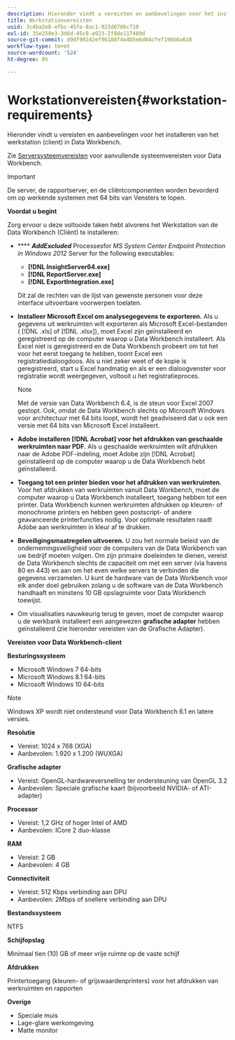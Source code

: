 ```yaml
---
description: Hieronder vindt u vereisten en aanbevelingen voor het installeren van het werkstation (client) in Data Workbench.
title: Workstationvereisten
uuid: 3c4ba2e8-efbc-45fe-8ac1-923d070bc710
exl-id: 35e259e3-3d6d-45c8-a923-2f8de117489d
source-git-commit: d9df90242ef96188f4e4b5e6d04cfef196b0a628
workflow-type: tm+mt
source-wordcount: '524'
ht-degree: 0%

---
```


# Workstationvereisten{#workstation-requirements}

Hieronder vindt u vereisten en aanbevelingen voor het installeren van het werkstation (client) in Data Workbench.

Zie [Serversysteemvereisten](https://docs.adobe.com/help/en/data-workbench/using/server-admin-install/c-msr-server.html) voor aanvullende systeemvereisten voor Data Workbench.

>[!IMPORTANT]
>
>De server, de rapportserver, en de cliëntcomponenten worden bevorderd om op werkende systemen met 64 bits van Vensters te lopen.

**Voordat u begint**

Zorg ervoor u deze voltooide taken hebt alvorens het Werkstation van de Data Workbench (Cliënt) te installeren:

* **** ***AddExcluded*** Processesfor  *MS System Center Endpoint Protection in Windows 2012* Server for the following executables:

   * **[!DNL InsightServer64.exe]**
   * **[!DNL ReportServer.exe]**
   * **[!DNL ExportIntegration.exe]**

   Dit zal de rechten van de lijst van gewenste personen voor deze interface uitvoerbare voorwerpen toelaten.

* **Installeer Microsoft Excel om analysegegevens te exporteren.** Als u gegevens uit werkruimten wilt exporteren als Microsoft Excel-bestanden (  [!DNL .xls] of  [!DNL .xlsx]), moet Excel zijn geïnstalleerd en geregistreerd op de computer waarop u Data Workbench installeert. Als Excel niet is geregistreerd en de Data Workbench probeert om tot het voor het eerst toegang te hebben, toont Excel een registratiedialoogdoos. Als u niet zeker weet of de kopie is geregistreerd, start u Excel handmatig en als er een dialoogvenster voor registratie wordt weergegeven, voltooit u het registratieproces.

   >[!NOTE]
   >
   >Met de versie van Data Workbench 6.4, is de steun voor Excel 2007 gestopt. Ook, omdat de Data Workbench slechts op Microsoft Windows voor architectuur met 64 bits loopt, wordt het geadviseerd dat u ook een versie met 64 bits van Microsoft Excel installeert.

* **Adobe installeren  [!DNL Acrobat] voor het afdrukken van geschaalde werkruimten naar PDF.** Als u geschaalde werkruimten wilt afdrukken naar de Adobe PDF-indeling, moet Adobe zijn  [!DNL Acrobat] geïnstalleerd op de computer waarop u de Data Workbench hebt geïnstalleerd.

* **Toegang tot een printer bieden voor het afdrukken van werkruimten.** Voor het afdrukken van werkruimten vanuit Data Workbench, moet de computer waarop u Data Workbench installeert, toegang hebben tot een printer. Data Workbench kunnen werkruimten afdrukken op kleuren- of monochrome printers en hebben geen postscript- of andere geavanceerde printerfuncties nodig. Voor optimale resultaten raadt Adobe aan werkruimten in kleur af te drukken.
* **Beveiligingsmaatregelen uitvoeren.** U zou het normale beleid van de ondernemingsveiligheid voor de computers van de Data Workbench van uw bedrijf moeten volgen. Om zijn primaire doeleinden te dienen, vereist de Data Workbench slechts de capaciteit om met een server (via havens 80 en 443) en aan om het even welke servers te verbinden die gegevens verzamelen. U kunt de hardware van de Data Workbench voor elk ander doel gebruiken zolang u de software van de Data Workbench handhaaft en minstens 10 GB opslagruimte voor Data Workbench toewijst.
* Om visualisaties nauwkeurig terug te geven, moet de computer waarop u de werkbank installeert een aangewezen **grafische adapter** hebben geïnstalleerd (zie hieronder vereisten van de Grafische Adapter).

**Vereisten voor Data Workbench-client**

**Besturingssysteem**

* Microsoft Windows 7 64-bits
* Microsoft Windows 8.1 64-bits
* Microsoft Windows 10 64-bits

>[!NOTE]
>
>Windows XP wordt niet ondersteund voor Data Workbench 6.1 en latere versies.

**Resolutie**

* Vereist: 1024 x 768 (XGA)
* Aanbevolen: 1.920 x 1.200 (WUXGA)

**Grafische adapter**

* Vereist: OpenGL-hardwareversnelling ter ondersteuning van OpenGL 3.2
* Aanbevolen: Speciale grafische kaart (bijvoorbeeld NVIDIA- of ATI-adapter)

**Processor**

* Vereist: 1,2 GHz of hoger Intel of AMD
* Aanbevolen: ICore 2 duo-klasse

**RAM**

* Vereist: 2 GB
* Aanbevolen: 4 GB

**Connectiviteit**

* Vereist: 512 Kbps verbinding aan DPU
* Aanbevolen: 2Mbps of snellere verbinding aan DPU

**Bestandssysteem**

NTFS

**Schijfopslag**

Minimaal tien (10) GB of meer vrije ruimte op de vaste schijf

**Afdrukken**

Printertoegang (kleuren- of grijswaardenprinters) voor het afdrukken van werkruimten en rapporten

**Overige**

* Speciale muis
* Lage-glare werkomgeving
* Matte monitor
